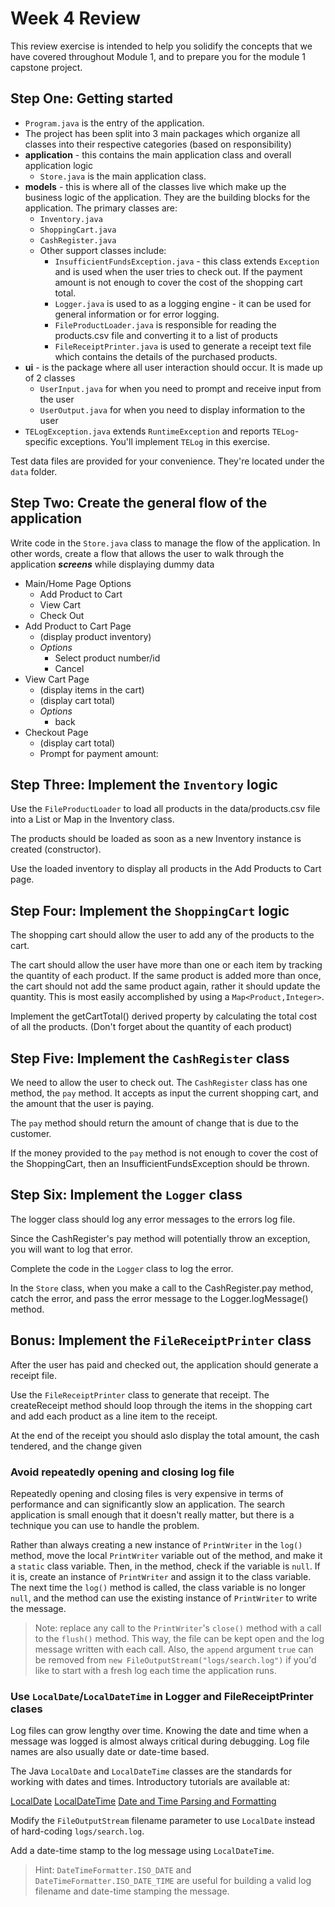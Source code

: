 # Week 4 Review

This review exercise is intended to help you solidify the concepts that we have covered throughout Module 1, and to prepare you for the module 1 capstone project. 

## Step One: Getting started

* `Program.java` is the entry of the application.
* The project has been split into 3 main packages which organize all classes into their respective categories (based on responsibility)
* **application** - this contains the main application class and overall application logic
  * `Store.java` is the main application class.
* **models** - this is where all of the classes live which make up the business logic of the application. They are the building blocks for the application. The primary classes are:
  * `Inventory.java` 
  * `ShoppingCart.java` 
  * `CashRegister.java` 
  * Other support classes include:
    * `InsufficientFundsException.java` - this class extends `Exception` and is used when the user tries to check out. If the payment amount is not enough to cover the cost of the shopping cart total.
    * `Logger.java` is used to as a logging engine - it can be used for general information or for error logging.
    * `FileProductLoader.java` is responsible for reading the products.csv file and converting it to a list of products
    * `FileReceiptPrinter.java` is used to generate a receipt text file which contains the details of the purchased products.
* **ui** - is the package where all user interaction should occur. It is made up of 2 classes
  * `UserInput.java` for when you need to prompt and receive input from the user
  * `UserOutput.java` for when you need to display information to the user
* `TELogException.java` extends `RuntimeException` and reports `TELog`-specific exceptions. You'll implement `TELog` in this exercise.

Test data files are provided for your convenience. They're located under the `data` folder.

## Step Two: Create the general flow of the application

Write code in the `Store.java` class to manage the flow of the application. In other words, create a flow that allows the user to walk through the application __*screens*__ while displaying dummy data


* Main/Home Page Options
  * Add Product to Cart
  * View Cart
  * Check Out
* Add Product to Cart Page
  * (display product inventory)
  * *Options*
    * Select product number/id
    * Cancel
* View Cart Page
  * (display items in the cart)
  * (display cart total)
  * *Options*
    * back
* Checkout Page
  * (display cart total)
  * Prompt for payment amount:


## Step Three: Implement the `Inventory` logic

Use the `FileProductLoader` to load all products in the data/products.csv file into a List or Map in the Inventory class.

The products should be loaded as soon as a new Inventory instance is created (constructor).

Use the loaded inventory to display all products in the Add Products to Cart page.

## Step Four: Implement the `ShoppingCart` logic

The shopping cart should allow the user to add any of the products to the cart.

The cart should allow the user have more than one or each item by tracking the quantity of each product. If the same product is added more than once, the cart should not add the same product again, rather it should update the quantity. This is most easily accomplished by using a `Map<Product,Integer>`.

Implement the getCartTotal() derived property by calculating the total cost of all the products. (Don't forget about the quantity of each product)

## Step Five: Implement the `CashRegister` class

We need to allow the user to check out. The `CashRegister` class has one method, the `pay` method. It accepts as input the current shopping cart, and the amount that the user is paying.

The `pay` method should return the amount of change that is due to the customer.

If the money provided to the `pay` method is not enough to cover the cost of the ShoppingCart, then an InsufficientFundsException should be thrown.

## Step Six: Implement the `Logger` class

The logger class should log any error messages to the errors log file. 

Since the CashRegister's pay method will potentially throw an exception, you will want to log that error.

Complete the code in the `Logger` class to log the error.

In the `Store` class, when you make a call to the CashRegister.pay method, catch the error, and pass the error message to the Logger.logMessage() method.

## Bonus: Implement the `FileReceiptPrinter` class

After the user has paid and checked out, the application should generate a receipt file.

Use the `FileReceiptPrinter` class to generate that receipt. The createReceipt method should loop through the items in the shopping cart and add each product as a line item to the receipt. 

At the end of the receipt you should aslo display the total amount, the cash tendered, and the change given



### Avoid repeatedly opening and closing log file

Repeatedly opening and closing files is very expensive in terms of performance and can significantly slow an application. The search application is small enough that it doesn't really matter, but there is a technique you can use to handle the problem.

Rather than always creating a new instance of `PrintWriter` in the `log()` method, move the local `PrintWriter` variable out of the method, and make it a `static` class variable. Then, in the method, check if the variable is `null`. If it is, create an instance of `PrintWriter` and assign it to the class variable. The next time the `log()` method is called, the class variable is no longer `null`, and the method can use the existing instance of `PrintWriter` to write the message.

> Note: replace any call to the `PrintWriter`'s `close()` method with a call to the `flush()` method. This way, the file can be kept open and the log message written with each call. Also, the `append` argument `true` can be removed from `new FileOutputStream("logs/search.log")` if you'd like to start with a fresh log each time the application runs.

### Use `LocalDate`/`LocalDateTime` in Logger and FileReceiptPrinter clases

Log files can grow lengthy over time. Knowing the date and time when a message was logged is almost always critical during debugging. Log file names are also usually date or date-time based.

The Java `LocalDate` and `LocalDateTime` classes are the standards for working with dates and times. Introductory tutorials are available at:

[LocalDate](https://docs.oracle.com/javase/tutorial/datetime/iso/date.html)
[LocalDateTime](https://docs.oracle.com/javase/tutorial/datetime/iso/datetime.html)
[Date and Time Parsing and Formatting](https://docs.oracle.com/javase/tutorial/datetime/iso/format.html)

Modify the `FileOutputStream` filename parameter to use `LocalDate` instead of hard-coding `logs/search.log`.

Add a date-time stamp to the log message using `LocalDateTime`.

> Hint: `DateTimeFormatter.ISO_DATE` and `DateTimeFormatter.ISO_DATE_TIME` are useful for building a valid log filename and date-time stamping the message.
